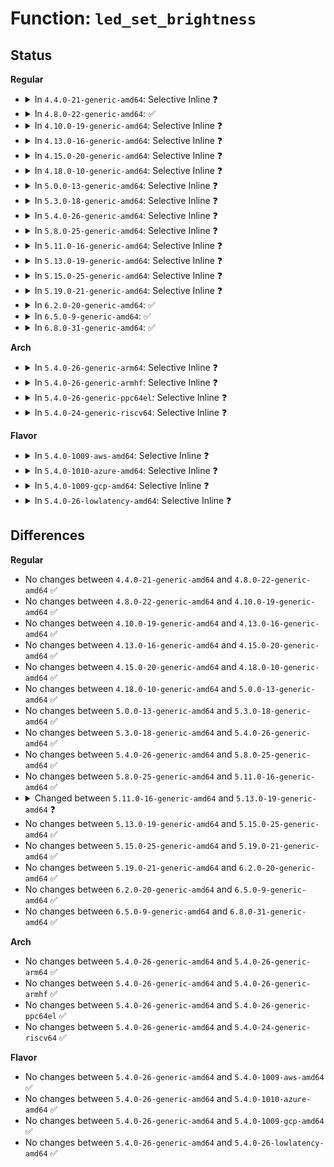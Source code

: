# Function: <code>led_set_brightness</code>

## Status
<b>Regular</b>
<ul>
<li>
<details>
<summary>In <code>4.4.0-21-generic-amd64</code>: Selective Inline ❓</summary>

```c
void led_set_brightness(struct led_classdev * led_cdev, enum led_brightness brightness)
```

```json
{
  "name": "led_set_brightness",
  "collision_type": "Unique Global",
  "inline_type": "Selective",
  "funcs": [
    {
      "addr": 18446744071585979472,
      "name": "led_set_brightness",
      "external": true,
      "loc": "drivers/leds/led-core.c:190",
      "file": "drivers/leds/led-core.c",
      "inline": "not declared, inlined",
      "caller_inline": [],
      "caller_func": [
        "drivers/leds/led-class.c:led_classdev_unregister",
        "drivers/leds/led-class.c:brightness_store",
        "drivers/leds/led-triggers.c:led_trigger_event",
        "drivers/leds/led-triggers.c:led_trigger_set"
      ]
    }
  ],
  "symbols": [
    {
      "addr": 18446744071585979472,
      "name": "led_set_brightness",
      "section": ".text",
      "bind": "STB_GLOBAL",
      "size": 170
    }
  ]
}
```
</details>
</li>
<li>
<details>
<summary>In <code>4.8.0-22-generic-amd64</code>: ✅</summary>

```c
void led_set_brightness(struct led_classdev * led_cdev, enum led_brightness brightness)
```

```json
{
  "name": "led_set_brightness",
  "collision_type": "Unique Global",
  "inline_type": "No",
  "funcs": [
    {
      "addr": 18446744071586385280,
      "name": "led_set_brightness",
      "external": true,
      "loc": "drivers/leds/led-core.c:228",
      "file": "drivers/leds/led-core.c",
      "inline": "seen, unknown",
      "caller_inline": [],
      "caller_func": [
        "drivers/leds/led-class.c:led_classdev_unregister",
        "drivers/leds/led-class.c:brightness_store",
        "drivers/leds/led-triggers.c:led_trigger_event",
        "drivers/leds/led-triggers.c:led_trigger_set"
      ]
    }
  ],
  "symbols": [
    {
      "addr": 18446744071586385280,
      "name": "led_set_brightness",
      "section": ".text",
      "bind": "STB_GLOBAL",
      "size": 94
    }
  ]
}
```
</details>
</li>
<li>
<details>
<summary>In <code>4.10.0-19-generic-amd64</code>: Selective Inline ❓</summary>

```c
void led_set_brightness(struct led_classdev * led_cdev, enum led_brightness brightness)
```

```json
{
  "name": "led_set_brightness",
  "collision_type": "Unique Global",
  "inline_type": "Selective",
  "funcs": [
    {
      "addr": 18446744071586594064,
      "name": "led_set_brightness",
      "external": true,
      "loc": "drivers/leds/led-core.c:229",
      "file": "drivers/leds/led-core.c",
      "inline": "not declared, inlined",
      "caller_inline": [],
      "caller_func": [
        "drivers/leds/led-class.c:led_classdev_unregister",
        "drivers/leds/led-class.c:brightness_store",
        "drivers/leds/led-triggers.c:led_trigger_event",
        "drivers/leds/led-triggers.c:led_trigger_set"
      ]
    }
  ],
  "symbols": [
    {
      "addr": 18446744071586594064,
      "name": "led_set_brightness",
      "section": ".text",
      "bind": "STB_GLOBAL",
      "size": 88
    }
  ]
}
```
</details>
</li>
<li>
<details>
<summary>In <code>4.13.0-16-generic-amd64</code>: Selective Inline ❓</summary>

```c
void led_set_brightness(struct led_classdev * led_cdev, enum led_brightness brightness)
```

```json
{
  "name": "led_set_brightness",
  "collision_type": "Unique Global",
  "inline_type": "Selective",
  "funcs": [
    {
      "addr": 18446744071586718496,
      "name": "led_set_brightness",
      "external": true,
      "loc": "drivers/leds/led-core.c:229",
      "file": "drivers/leds/led-core.c",
      "inline": "not declared, inlined",
      "caller_inline": [],
      "caller_func": [
        "drivers/leds/led-class.c:led_classdev_unregister",
        "drivers/leds/led-class.c:brightness_store",
        "drivers/leds/led-triggers.c:led_trigger_set"
      ]
    }
  ],
  "symbols": [
    {
      "addr": 18446744071586718496,
      "name": "led_set_brightness",
      "section": ".text",
      "bind": "STB_GLOBAL",
      "size": 88
    }
  ]
}
```
</details>
</li>
<li>
<details>
<summary>In <code>4.15.0-20-generic-amd64</code>: Selective Inline ❓</summary>

```c
void led_set_brightness(struct led_classdev * led_cdev, enum led_brightness brightness)
```

```json
{
  "name": "led_set_brightness",
  "collision_type": "Unique Global",
  "inline_type": "Selective",
  "funcs": [
    {
      "addr": 18446744071587202768,
      "name": "led_set_brightness",
      "external": true,
      "loc": "drivers/leds/led-core.c:229",
      "file": "drivers/leds/led-core.c",
      "inline": "not declared, inlined",
      "caller_inline": [],
      "caller_func": [
        "drivers/leds/led-class.c:led_classdev_unregister",
        "drivers/leds/led-class.c:brightness_store",
        "drivers/leds/led-triggers.c:led_trigger_set"
      ]
    }
  ],
  "symbols": [
    {
      "addr": 18446744071587202768,
      "name": "led_set_brightness",
      "section": ".text",
      "bind": "STB_GLOBAL",
      "size": 88
    }
  ]
}
```
</details>
</li>
<li>
<details>
<summary>In <code>4.18.0-10-generic-amd64</code>: Selective Inline ❓</summary>

```c
void led_set_brightness(struct led_classdev * led_cdev, enum led_brightness brightness)
```

```json
{
  "name": "led_set_brightness",
  "collision_type": "Unique Global",
  "inline_type": "Selective",
  "funcs": [
    {
      "addr": 18446744071587503312,
      "name": "led_set_brightness",
      "external": true,
      "loc": "drivers/leds/led-core.c:229",
      "file": "drivers/leds/led-core.c",
      "inline": "not declared, inlined",
      "caller_inline": [],
      "caller_func": [
        "drivers/leds/led-class.c:led_classdev_unregister",
        "drivers/leds/led-class.c:brightness_store",
        "drivers/leds/led-triggers.c:led_trigger_set"
      ]
    }
  ],
  "symbols": [
    {
      "addr": 18446744071587503312,
      "name": "led_set_brightness",
      "section": ".text",
      "bind": "STB_GLOBAL",
      "size": 90
    }
  ]
}
```
</details>
</li>
<li>
<details>
<summary>In <code>5.0.0-13-generic-amd64</code>: Selective Inline ❓</summary>

```c
void led_set_brightness(struct led_classdev * led_cdev, enum led_brightness brightness)
```

```json
{
  "name": "led_set_brightness",
  "collision_type": "Unique Global",
  "inline_type": "Selective",
  "funcs": [
    {
      "addr": 18446744071587683312,
      "name": "led_set_brightness",
      "external": true,
      "loc": "drivers/leds/led-core.c:229",
      "file": "drivers/leds/led-core.c",
      "inline": "not declared, inlined",
      "caller_inline": [],
      "caller_func": [
        "drivers/leds/led-class.c:led_classdev_unregister",
        "drivers/leds/led-class.c:brightness_store",
        "drivers/leds/led-triggers.c:led_trigger_set",
        "drivers/leds/led-triggers.c:led_trigger_set"
      ]
    }
  ],
  "symbols": [
    {
      "addr": 18446744071587683312,
      "name": "led_set_brightness",
      "section": ".text",
      "bind": "STB_GLOBAL",
      "size": 90
    }
  ]
}
```
</details>
</li>
<li>
<details>
<summary>In <code>5.3.0-18-generic-amd64</code>: Selective Inline ❓</summary>

```c
void led_set_brightness(struct led_classdev * led_cdev, enum led_brightness brightness)
```

```json
{
  "name": "led_set_brightness",
  "collision_type": "Unique Global",
  "inline_type": "Selective",
  "funcs": [
    {
      "addr": 18446744071587962528,
      "name": "led_set_brightness",
      "external": true,
      "loc": "drivers/leds/led-core.c:227",
      "file": "drivers/leds/led-core.c",
      "inline": "not declared, inlined",
      "caller_inline": [],
      "caller_func": [
        "drivers/leds/led-class.c:led_classdev_unregister",
        "drivers/leds/led-class.c:brightness_store",
        "drivers/leds/led-triggers.c:led_trigger_set",
        "drivers/leds/led-triggers.c:led_trigger_set"
      ]
    }
  ],
  "symbols": [
    {
      "addr": 18446744071587962528,
      "name": "led_set_brightness",
      "section": ".text",
      "bind": "STB_GLOBAL",
      "size": 90
    }
  ]
}
```
</details>
</li>
<li>
<details>
<summary>In <code>5.4.0-26-generic-amd64</code>: Selective Inline ❓</summary>

```c
void led_set_brightness(struct led_classdev * led_cdev, enum led_brightness brightness)
```

```json
{
  "name": "led_set_brightness",
  "collision_type": "Unique Global",
  "inline_type": "Selective",
  "funcs": [
    {
      "addr": 18446744071588169296,
      "name": "led_set_brightness",
      "external": true,
      "loc": "drivers/leds/led-core.c:241",
      "file": "drivers/leds/led-core.c",
      "inline": "not declared, inlined",
      "caller_inline": [],
      "caller_func": [
        "drivers/leds/led-class.c:brightness_store",
        "drivers/leds/led-triggers.c:led_trigger_set",
        "drivers/leds/led-triggers.c:led_trigger_set"
      ]
    }
  ],
  "symbols": [
    {
      "addr": 18446744071588169296,
      "name": "led_set_brightness",
      "section": ".text",
      "bind": "STB_GLOBAL",
      "size": 90
    }
  ]
}
```
</details>
</li>
<li>
<details>
<summary>In <code>5.8.0-25-generic-amd64</code>: Selective Inline ❓</summary>

```c
void led_set_brightness(struct led_classdev * led_cdev, enum led_brightness brightness)
```

```json
{
  "name": "led_set_brightness",
  "collision_type": "Unique Global",
  "inline_type": "Selective",
  "funcs": [
    {
      "addr": 18446744071589033712,
      "name": "led_set_brightness",
      "external": true,
      "loc": "drivers/leds/led-core.c:241",
      "file": "drivers/leds/led-core.c",
      "inline": "not declared, inlined",
      "caller_inline": [],
      "caller_func": [
        "drivers/leds/led-class.c:brightness_store",
        "drivers/leds/led-triggers.c:led_trigger_set",
        "drivers/leds/led-triggers.c:led_trigger_set"
      ]
    }
  ],
  "symbols": [
    {
      "addr": 18446744071589033712,
      "name": "led_set_brightness",
      "section": ".text",
      "bind": "STB_GLOBAL",
      "size": 72
    }
  ]
}
```
</details>
</li>
<li>
<details>
<summary>In <code>5.11.0-16-generic-amd64</code>: Selective Inline ❓</summary>

```c
void led_set_brightness(struct led_classdev * led_cdev, enum led_brightness brightness)
```

```json
{
  "name": "led_set_brightness",
  "collision_type": "Unique Global",
  "inline_type": "Selective",
  "funcs": [
    {
      "addr": 18446744071589043184,
      "name": "led_set_brightness",
      "external": true,
      "loc": "drivers/leds/led-core.c:243",
      "file": "drivers/leds/led-core.c",
      "inline": "not declared, inlined",
      "caller_inline": [],
      "caller_func": [
        "drivers/leds/led-class.c:brightness_store",
        "drivers/leds/led-triggers.c:led_trigger_set",
        "drivers/leds/led-triggers.c:led_trigger_set"
      ]
    }
  ],
  "symbols": [
    {
      "addr": 18446744071589043184,
      "name": "led_set_brightness",
      "section": ".text",
      "bind": "STB_GLOBAL",
      "size": 72
    }
  ]
}
```
</details>
</li>
<li>
<details>
<summary>In <code>5.13.0-19-generic-amd64</code>: Selective Inline ❓</summary>

```c
void led_set_brightness(struct led_classdev * led_cdev, unsigned int brightness)
```

```json
{
  "name": "led_set_brightness",
  "collision_type": "Unique Global",
  "inline_type": "Selective",
  "funcs": [
    {
      "addr": 18446744071588930784,
      "name": "led_set_brightness",
      "external": true,
      "loc": "drivers/leds/led-core.c:241",
      "file": "drivers/leds/led-core.c",
      "inline": "not declared, inlined",
      "caller_inline": [],
      "caller_func": [
        "drivers/leds/led-class.c:brightness_store",
        "drivers/leds/led-triggers.c:led_trigger_set",
        "drivers/leds/led-triggers.c:led_trigger_set"
      ]
    }
  ],
  "symbols": [
    {
      "addr": 18446744071588930784,
      "name": "led_set_brightness",
      "section": ".text",
      "bind": "STB_GLOBAL",
      "size": 72
    }
  ]
}
```
</details>
</li>
<li>
<details>
<summary>In <code>5.15.0-25-generic-amd64</code>: Selective Inline ❓</summary>

```c
void led_set_brightness(struct led_classdev * led_cdev, unsigned int brightness)
```

```json
{
  "name": "led_set_brightness",
  "collision_type": "Unique Global",
  "inline_type": "Selective",
  "funcs": [
    {
      "addr": 18446744071589638496,
      "name": "led_set_brightness",
      "external": true,
      "loc": "drivers/leds/led-core.c:241",
      "file": "drivers/leds/led-core.c",
      "inline": "not declared, inlined",
      "caller_inline": [],
      "caller_func": [
        "drivers/leds/led-class.c:brightness_store",
        "drivers/leds/led-triggers.c:led_trigger_set",
        "drivers/leds/led-triggers.c:led_trigger_set"
      ]
    }
  ],
  "symbols": [
    {
      "addr": 18446744071589638496,
      "name": "led_set_brightness",
      "section": ".text",
      "bind": "STB_GLOBAL",
      "size": 72
    }
  ]
}
```
</details>
</li>
<li>
<details>
<summary>In <code>5.19.0-21-generic-amd64</code>: Selective Inline ❓</summary>

```c
void led_set_brightness(struct led_classdev * led_cdev, unsigned int brightness)
```

```json
{
  "name": "led_set_brightness",
  "collision_type": "Unique Global",
  "inline_type": "Selective",
  "funcs": [
    {
      "addr": 18446744071591138944,
      "name": "led_set_brightness",
      "external": true,
      "loc": "drivers/leds/led-core.c:241",
      "file": "drivers/leds/led-core.c",
      "inline": "not declared, inlined",
      "caller_inline": [],
      "caller_func": [
        "drivers/leds/led-class.c:led_classdev_unregister",
        "drivers/leds/led-class.c:brightness_store",
        "drivers/leds/led-triggers.c:led_trigger_set",
        "drivers/leds/led-triggers.c:led_trigger_set"
      ]
    }
  ],
  "symbols": [
    {
      "addr": 18446744071591138944,
      "name": "led_set_brightness",
      "section": ".text",
      "bind": "STB_GLOBAL",
      "size": 108
    }
  ]
}
```
</details>
</li>
<li>
<details>
<summary>In <code>6.2.0-20-generic-amd64</code>: ✅</summary>

```c
void led_set_brightness(struct led_classdev * led_cdev, unsigned int brightness)
```

```json
{
  "name": "led_set_brightness",
  "collision_type": "Unique Global",
  "inline_type": "No",
  "funcs": [
    {
      "addr": 18446744071592864160,
      "name": "led_set_brightness",
      "external": true,
      "loc": "drivers/leds/led-core.c:241",
      "file": "drivers/leds/led-core.c",
      "inline": "seen, unknown",
      "caller_inline": [],
      "caller_func": [
        "drivers/leds/led-class.c:led_classdev_unregister",
        "drivers/leds/led-class.c:brightness_store",
        "drivers/leds/led-triggers.c:led_trigger_set",
        "drivers/leds/led-triggers.c:led_trigger_set"
      ]
    }
  ],
  "symbols": [
    {
      "addr": 18446744071592864160,
      "name": "led_set_brightness",
      "section": ".text",
      "bind": "STB_GLOBAL",
      "size": 108
    }
  ]
}
```
</details>
</li>
<li>
<details>
<summary>In <code>6.5.0-9-generic-amd64</code>: ✅</summary>

```c
void led_set_brightness(struct led_classdev * led_cdev, unsigned int brightness)
```

```json
{
  "name": "led_set_brightness",
  "collision_type": "Unique Global",
  "inline_type": "No",
  "funcs": [
    {
      "addr": 18446744071593300720,
      "name": "led_set_brightness",
      "external": true,
      "loc": "drivers/leds/led-core.c:281",
      "file": "drivers/leds/led-core.c",
      "inline": "seen, unknown",
      "caller_inline": [],
      "caller_func": [
        "drivers/leds/led-class.c:led_classdev_unregister",
        "drivers/leds/led-class.c:brightness_store",
        "drivers/leds/led-triggers.c:led_trigger_set",
        "drivers/leds/led-triggers.c:led_trigger_set"
      ]
    }
  ],
  "symbols": [
    {
      "addr": 18446744071593300720,
      "name": "led_set_brightness",
      "section": ".text",
      "bind": "STB_GLOBAL",
      "size": 153
    }
  ]
}
```
</details>
</li>
<li>
<details>
<summary>In <code>6.8.0-31-generic-amd64</code>: ✅</summary>

```c
void led_set_brightness(struct led_classdev * led_cdev, unsigned int brightness)
```

```json
{
  "name": "led_set_brightness",
  "collision_type": "Unique Global",
  "inline_type": "No",
  "funcs": [
    {
      "addr": 18446744071594057120,
      "name": "led_set_brightness",
      "external": true,
      "loc": "drivers/leds/led-core.c:286",
      "file": "drivers/leds/led-core.c",
      "inline": "seen, unknown",
      "caller_inline": [],
      "caller_func": [
        "drivers/leds/led-class.c:led_classdev_unregister",
        "drivers/leds/led-class.c:brightness_store",
        "drivers/leds/led-triggers.c:led_trigger_set",
        "drivers/leds/led-triggers.c:led_trigger_set"
      ]
    }
  ],
  "symbols": [
    {
      "addr": 18446744071594057120,
      "name": "led_set_brightness",
      "section": ".text",
      "bind": "STB_GLOBAL",
      "size": 153
    }
  ]
}
```
</details>
</li>
</ul>
<b>Arch</b>
<ul>
<li>
<details>
<summary>In <code>5.4.0-26-generic-arm64</code>: Selective Inline ❓</summary>

```c
void led_set_brightness(struct led_classdev * led_cdev, enum led_brightness brightness)
```

```json
{
  "name": "led_set_brightness",
  "collision_type": "Unique Global",
  "inline_type": "Selective",
  "funcs": [
    {
      "addr": 18446603336501464840,
      "name": "led_set_brightness",
      "external": true,
      "loc": "drivers/leds/led-core.c:241",
      "file": "drivers/leds/led-core.c",
      "inline": "not declared, inlined",
      "caller_inline": [],
      "caller_func": [
        "drivers/leds/led-class.c:brightness_store",
        "drivers/leds/led-triggers.c:led_trigger_set",
        "drivers/leds/led-triggers.c:led_trigger_set"
      ]
    }
  ],
  "symbols": [
    {
      "addr": 18446603336501464840,
      "name": "led_set_brightness",
      "section": ".text",
      "bind": "STB_GLOBAL",
      "size": 208
    }
  ]
}
```
</details>
</li>
<li>
<details>
<summary>In <code>5.4.0-26-generic-armhf</code>: Selective Inline ❓</summary>

```c
void led_set_brightness(struct led_classdev * led_cdev, enum led_brightness brightness)
```

```json
{
  "name": "led_set_brightness",
  "collision_type": "Unique Global",
  "inline_type": "Selective",
  "funcs": [
    {
      "addr": 3234015308,
      "name": "led_set_brightness",
      "external": true,
      "loc": "drivers/leds/led-core.c:241",
      "file": "drivers/leds/led-core.c",
      "inline": "not declared, inlined",
      "caller_inline": [],
      "caller_func": [
        "drivers/leds/led-class.c:brightness_store",
        "drivers/leds/led-triggers.c:led_trigger_set",
        "drivers/leds/led-triggers.c:led_trigger_set"
      ]
    }
  ],
  "symbols": [
    {
      "addr": 3234015308,
      "name": "led_set_brightness",
      "section": ".text",
      "bind": "STB_GLOBAL",
      "size": 140
    }
  ]
}
```
</details>
</li>
<li>
<details>
<summary>In <code>5.4.0-26-generic-ppc64el</code>: Selective Inline ❓</summary>

```c
void led_set_brightness(struct led_classdev * led_cdev, enum led_brightness brightness)
```

```json
{
  "name": "led_set_brightness",
  "collision_type": "Unique Global",
  "inline_type": "Selective",
  "funcs": [
    {
      "addr": 13835058055294998464,
      "name": "led_set_brightness",
      "external": true,
      "loc": "drivers/leds/led-core.c:241",
      "file": "drivers/leds/led-core.c",
      "inline": "not declared, inlined",
      "caller_inline": [],
      "caller_func": [
        "drivers/leds/led-class.c:brightness_store",
        "drivers/leds/led-triggers.c:led_trigger_set",
        "drivers/leds/led-triggers.c:led_trigger_set"
      ]
    }
  ],
  "symbols": [
    {
      "addr": 13835058055294998464,
      "name": "led_set_brightness",
      "section": ".text",
      "bind": "STB_GLOBAL",
      "size": 220
    }
  ]
}
```
</details>
</li>
<li>
<details>
<summary>In <code>5.4.0-24-generic-riscv64</code>: Selective Inline ❓</summary>

```c
void led_set_brightness(struct led_classdev * led_cdev, enum led_brightness brightness)
```

```json
{
  "name": "led_set_brightness",
  "collision_type": "Unique Global",
  "inline_type": "Selective",
  "funcs": [
    {
      "addr": 18446743936278055550,
      "name": "led_set_brightness",
      "external": true,
      "loc": "drivers/leds/led-core.c:241",
      "file": "drivers/leds/led-core.c",
      "inline": "not declared, inlined",
      "caller_inline": [],
      "caller_func": [
        "drivers/leds/led-class.c:brightness_store",
        "drivers/leds/led-triggers.c:led_trigger_set",
        "drivers/leds/led-triggers.c:led_trigger_set"
      ]
    }
  ],
  "symbols": [
    {
      "addr": 18446743936278055550,
      "name": "led_set_brightness",
      "section": ".text",
      "bind": "STB_GLOBAL",
      "size": 174
    }
  ]
}
```
</details>
</li>
</ul>
<b>Flavor</b>
<ul>
<li>
<details>
<summary>In <code>5.4.0-1009-aws-amd64</code>: Selective Inline ❓</summary>

```c
void led_set_brightness(struct led_classdev * led_cdev, enum led_brightness brightness)
```

```json
{
  "name": "led_set_brightness",
  "collision_type": "Unique Global",
  "inline_type": "Selective",
  "funcs": [
    {
      "addr": 18446744071587790864,
      "name": "led_set_brightness",
      "external": true,
      "loc": "drivers/leds/led-core.c:241",
      "file": "drivers/leds/led-core.c",
      "inline": "not declared, inlined",
      "caller_inline": [],
      "caller_func": [
        "drivers/leds/led-triggers.c:led_trigger_set",
        "drivers/leds/led-triggers.c:led_trigger_set"
      ]
    }
  ],
  "symbols": [
    {
      "addr": 18446744071587790864,
      "name": "led_set_brightness",
      "section": ".text",
      "bind": "STB_GLOBAL",
      "size": 90
    }
  ]
}
```
</details>
</li>
<li>
<details>
<summary>In <code>5.4.0-1010-azure-amd64</code>: Selective Inline ❓</summary>

```c
void led_set_brightness(struct led_classdev * led_cdev, enum led_brightness brightness)
```

```json
{
  "name": "led_set_brightness",
  "collision_type": "Unique Global",
  "inline_type": "Selective",
  "funcs": [
    {
      "addr": 18446744071587494288,
      "name": "led_set_brightness",
      "external": true,
      "loc": "drivers/leds/led-core.c:241",
      "file": "drivers/leds/led-core.c",
      "inline": "not declared, inlined",
      "caller_inline": [],
      "caller_func": [
        "drivers/leds/led-triggers.c:led_trigger_set",
        "drivers/leds/led-triggers.c:led_trigger_set"
      ]
    }
  ],
  "symbols": [
    {
      "addr": 18446744071587494288,
      "name": "led_set_brightness",
      "section": ".text",
      "bind": "STB_GLOBAL",
      "size": 90
    }
  ]
}
```
</details>
</li>
<li>
<details>
<summary>In <code>5.4.0-1009-gcp-amd64</code>: Selective Inline ❓</summary>

```c
void led_set_brightness(struct led_classdev * led_cdev, enum led_brightness brightness)
```

```json
{
  "name": "led_set_brightness",
  "collision_type": "Unique Global",
  "inline_type": "Selective",
  "funcs": [
    {
      "addr": 18446744071588123824,
      "name": "led_set_brightness",
      "external": true,
      "loc": "drivers/leds/led-core.c:241",
      "file": "drivers/leds/led-core.c",
      "inline": "not declared, inlined",
      "caller_inline": [],
      "caller_func": [
        "drivers/leds/led-class.c:brightness_store",
        "drivers/leds/led-triggers.c:led_trigger_set",
        "drivers/leds/led-triggers.c:led_trigger_set"
      ]
    }
  ],
  "symbols": [
    {
      "addr": 18446744071588123824,
      "name": "led_set_brightness",
      "section": ".text",
      "bind": "STB_GLOBAL",
      "size": 90
    }
  ]
}
```
</details>
</li>
<li>
<details>
<summary>In <code>5.4.0-26-lowlatency-amd64</code>: Selective Inline ❓</summary>

```c
void led_set_brightness(struct led_classdev * led_cdev, enum led_brightness brightness)
```

```json
{
  "name": "led_set_brightness",
  "collision_type": "Unique Global",
  "inline_type": "Selective",
  "funcs": [
    {
      "addr": 18446744071588241360,
      "name": "led_set_brightness",
      "external": true,
      "loc": "drivers/leds/led-core.c:241",
      "file": "drivers/leds/led-core.c",
      "inline": "not declared, inlined",
      "caller_inline": [],
      "caller_func": [
        "drivers/leds/led-class.c:brightness_store",
        "drivers/leds/led-triggers.c:led_trigger_set",
        "drivers/leds/led-triggers.c:led_trigger_set"
      ]
    }
  ],
  "symbols": [
    {
      "addr": 18446744071588241360,
      "name": "led_set_brightness",
      "section": ".text",
      "bind": "STB_GLOBAL",
      "size": 90
    }
  ]
}
```
</details>
</li>
</ul>

## Differences
<b>Regular</b>
<ul>
<li>
No changes between <code>4.4.0-21-generic-amd64</code> and <code>4.8.0-22-generic-amd64</code> ✅
</li>
<li>
No changes between <code>4.8.0-22-generic-amd64</code> and <code>4.10.0-19-generic-amd64</code> ✅
</li>
<li>
No changes between <code>4.10.0-19-generic-amd64</code> and <code>4.13.0-16-generic-amd64</code> ✅
</li>
<li>
No changes between <code>4.13.0-16-generic-amd64</code> and <code>4.15.0-20-generic-amd64</code> ✅
</li>
<li>
No changes between <code>4.15.0-20-generic-amd64</code> and <code>4.18.0-10-generic-amd64</code> ✅
</li>
<li>
No changes between <code>4.18.0-10-generic-amd64</code> and <code>5.0.0-13-generic-amd64</code> ✅
</li>
<li>
No changes between <code>5.0.0-13-generic-amd64</code> and <code>5.3.0-18-generic-amd64</code> ✅
</li>
<li>
No changes between <code>5.3.0-18-generic-amd64</code> and <code>5.4.0-26-generic-amd64</code> ✅
</li>
<li>
No changes between <code>5.4.0-26-generic-amd64</code> and <code>5.8.0-25-generic-amd64</code> ✅
</li>
<li>
No changes between <code>5.8.0-25-generic-amd64</code> and <code>5.11.0-16-generic-amd64</code> ✅
</li>
<li>
<details>
<summary>Changed between <code>5.11.0-16-generic-amd64</code> and <code>5.13.0-19-generic-amd64</code> ❓</summary>
<ul>
<li>
<b>Param type changed. </b>
<code>enum led_brightness brightness</code> ➡️ <code>unsigned int brightness</code>
</li>
</ul>
</details>
</li>
<li>
No changes between <code>5.13.0-19-generic-amd64</code> and <code>5.15.0-25-generic-amd64</code> ✅
</li>
<li>
No changes between <code>5.15.0-25-generic-amd64</code> and <code>5.19.0-21-generic-amd64</code> ✅
</li>
<li>
No changes between <code>5.19.0-21-generic-amd64</code> and <code>6.2.0-20-generic-amd64</code> ✅
</li>
<li>
No changes between <code>6.2.0-20-generic-amd64</code> and <code>6.5.0-9-generic-amd64</code> ✅
</li>
<li>
No changes between <code>6.5.0-9-generic-amd64</code> and <code>6.8.0-31-generic-amd64</code> ✅
</li>
</ul>
<b>Arch</b>
<ul>
<li>
No changes between <code>5.4.0-26-generic-amd64</code> and <code>5.4.0-26-generic-arm64</code> ✅
</li>
<li>
No changes between <code>5.4.0-26-generic-amd64</code> and <code>5.4.0-26-generic-armhf</code> ✅
</li>
<li>
No changes between <code>5.4.0-26-generic-amd64</code> and <code>5.4.0-26-generic-ppc64el</code> ✅
</li>
<li>
No changes between <code>5.4.0-26-generic-amd64</code> and <code>5.4.0-24-generic-riscv64</code> ✅
</li>
</ul>
<b>Flavor</b>
<ul>
<li>
No changes between <code>5.4.0-26-generic-amd64</code> and <code>5.4.0-1009-aws-amd64</code> ✅
</li>
<li>
No changes between <code>5.4.0-26-generic-amd64</code> and <code>5.4.0-1010-azure-amd64</code> ✅
</li>
<li>
No changes between <code>5.4.0-26-generic-amd64</code> and <code>5.4.0-1009-gcp-amd64</code> ✅
</li>
<li>
No changes between <code>5.4.0-26-generic-amd64</code> and <code>5.4.0-26-lowlatency-amd64</code> ✅
</li>
</ul>

